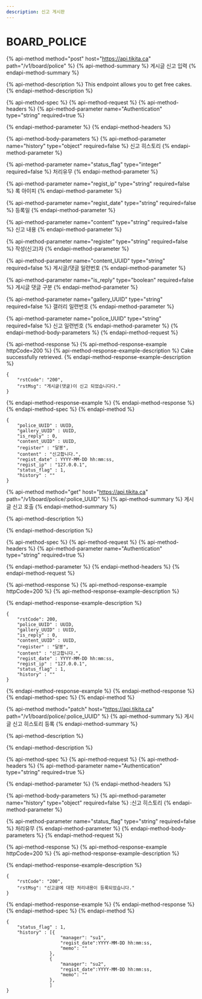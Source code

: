 ```yaml
---
description: 신고 게시판
---
```


# BOARD\_POLICE

{% api-method method="post" host="https://api.tikita.ca" path="/v1/board/police" %}
{% api-method-summary %}
게시글 신고 입력 
{% endapi-method-summary %}

{% api-method-description %}
This endpoint allows you to get free cakes.
{% endapi-method-description %}

{% api-method-spec %}
{% api-method-request %}
{% api-method-headers %}
{% api-method-parameter name="Authentication" type="string" required=true %}

{% endapi-method-parameter %}
{% endapi-method-headers %}

{% api-method-body-parameters %}
{% api-method-parameter name="history" type="object" required=false %}
신고 히스토리 
{% endapi-method-parameter %}

{% api-method-parameter name="status\_flag" type="integer" required=false %}
처리유무 
{% endapi-method-parameter %}

{% api-method-parameter name="regist\_ip" type="string" required=false %}
록 아이피 
{% endapi-method-parameter %}

{% api-method-parameter name="regist\_date" type="string" required=false %}
등록일 
{% endapi-method-parameter %}

{% api-method-parameter name="content" type="string" required=false %}
신고 내용 
{% endapi-method-parameter %}

{% api-method-parameter name="register" type="string" required=false %}
작성\(신고\)자 
{% endapi-method-parameter %}

{% api-method-parameter name="content\_UUID" type="string" required=false %}
게시글/댓글 일련번호 
{% endapi-method-parameter %}

{% api-method-parameter name="is\_reply" type="boolean" required=false %}
게시글 댓글 구분 
{% endapi-method-parameter %}

{% api-method-parameter name="gallery\_UUID" type="string" required=false %}
갤러리 일련번호 
{% endapi-method-parameter %}

{% api-method-parameter name="police\_UUID" type="string" required=false %}
신고 일련번호 
{% endapi-method-parameter %}
{% endapi-method-body-parameters %}
{% endapi-method-request %}

{% api-method-response %}
{% api-method-response-example httpCode=200 %}
{% api-method-response-example-description %}
Cake successfully retrieved.
{% endapi-method-response-example-description %}

```
{
    "rstCode": "200",
    "rstMsg": "게시글(댓글)이 신고 되었습니다다."
}
```
{% endapi-method-response-example %}
{% endapi-method-response %}
{% endapi-method-spec %}
{% endapi-method %}

```text
{
    "police_UUID" : UUID,
    "gallery_UUID" : UUID,
    "is_reply" : 0,
    "content_UUID" : UUID,
    "register" : "달봉",
    "content" : "신고합니다.",    
    "regist_date" : YYYY-MM-DD hh:mm:ss,
    "regist_ip" : "127.0.0.1",        
    "status_flag" : 1,
    "history" : ""
}
```

{% api-method method="get" host="https://api.tikita.ca" path="/v1/board/police/:police\_UUID" %}
{% api-method-summary %}
게시글 신고 호출 
{% endapi-method-summary %}

{% api-method-description %}

{% endapi-method-description %}

{% api-method-spec %}
{% api-method-request %}
{% api-method-headers %}
{% api-method-parameter name="Authentication" type="string" required=true %}

{% endapi-method-parameter %}
{% endapi-method-headers %}
{% endapi-method-request %}

{% api-method-response %}
{% api-method-response-example httpCode=200 %}
{% api-method-response-example-description %}

{% endapi-method-response-example-description %}

```
{
    "rstCode": 200,
    "police_UUID" : UUID,
    "gallery_UUID" : UUID,
    "is_reply" : 0,
    "content_UUID" : UUID,
    "register" : "달봉",
    "content" : "신고합니다.",    
    "regist_date" : YYYY-MM-DD hh:mm:ss,
    "regist_ip" : "127.0.0.1",        
    "status_flag" : 1,
    "history" : ""
}
```
{% endapi-method-response-example %}
{% endapi-method-response %}
{% endapi-method-spec %}
{% endapi-method %}

{% api-method method="patch" host="https://api.tikita.ca" path="/v1/board/police/:police\_UUID" %}
{% api-method-summary %}
게시글 신고 히스토리 등록 
{% endapi-method-summary %}

{% api-method-description %}

{% endapi-method-description %}

{% api-method-spec %}
{% api-method-request %}
{% api-method-headers %}
{% api-method-parameter name="Authentication" type="string" required=true %}

{% endapi-method-parameter %}
{% endapi-method-headers %}

{% api-method-body-parameters %}
{% api-method-parameter name="history" type="object" required=false %}
:신고 히스토리 
{% endapi-method-parameter %}

{% api-method-parameter name="status\_flag" type="string" required=false %}
처리유무 
{% endapi-method-parameter %}
{% endapi-method-body-parameters %}
{% endapi-method-request %}

{% api-method-response %}
{% api-method-response-example httpCode=200 %}
{% api-method-response-example-description %}

{% endapi-method-response-example-description %}

```
{
    "rstCode": "200",
    "rstMsg": "신고글에 대한 처리내용이 등록되었습니다."
}
```
{% endapi-method-response-example %}
{% endapi-method-response %}
{% endapi-method-spec %}
{% endapi-method %}

```text
{
    "status_flag" : 1,
    "history" : [{
                    "manager": "su1",
                    "regist_date":YYYY-MM-DD hh:mm:ss,
                    "memo": ""
                },
                {
                    "manager": "su2",
                    "regist_date":YYYY-MM-DD hh:mm:ss,
                    "memo": ""
                },                
                ]
}
```



